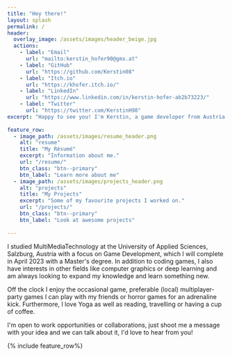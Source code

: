 ```yaml
---
title: "Hey there!"
layout: splash
permalink: /
header:
  overlay_image: /assets/images/header_beige.jpg
  actions:
    - label: "Email"
      url: "mailto:kerstin_hofer90@gmx.at"
    - label: "GitHub"
      url: "https://github.com/Kerstin08"
    - label: "Itch.io"
      url: "https://khofer.itch.io/"
    - label: "LinkedIn"
      url: "https://www.linkedin.com/in/kerstin-hofer-ab2b73223/"
    - label: "Twitter"
      url: "https://twitter.com/KerstinH98"
excerpt: "Happy to see you! I'm Kerstin, a game developer from Austria with a mission to bring joy to other people via my work."
  
feature_row:
  - image_path: /assets/images/resume_header.png
    alt: "resume"
    title: "My Résumé"
    excerpt: "Information about me."
    url: "/resume/"
    btn_class: "btn--primary"
    btn_label: "Learn more about me"
  - image_path: /assets/images/projects_header.png
    alt: "projects"
    title: "My Projects"
    excerpt: "Some of my favourite projects I worked on."
    url: "/projects/"
    btn_class: "btn--primary"
    btn_label: "Look at awesome projects"
    
---
```

I studied MultiMediaTechnology at the University of Applied Sciences, Salzburg, Austria with a focus on Game Development,
which I will complete in April 2023 with a Master's degree. 
In addition to coding games, I also have interests in other fields like computer graphics or deep learning and 
am always looking to expand my knowledge and learn something new.

Off the clock I enjoy the occasional game, preferable (local) multiplayer-party games I can play
with my friends or horror games for an adrenaline kick.
Furthermore, I love Yoga as well as reading, travelling or having a cup of coffee.

I'm open to work opportunities or collaborations, just shoot me a message with your idea and we can talk about it,
I'd love to hear from you!

{% include feature_row%}
